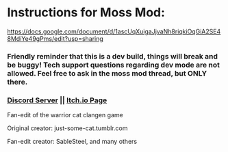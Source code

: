 # Instructions for Moss Mod:
https://docs.google.com/document/d/1ascUqXuigaJjvaNh8riqkiOqGiA2SE48MdiYe49gPms/edit?usp=sharing

### Friendly reminder that this is a dev build, things will break and be buggy! Tech support questions regarding dev mode are not allowed. Feel free to ask in the moss mod thread, but ONLY there.

### [Discord Server](https://discord.gg/rnFQqyPZ7K) || [Itch.io Page](https://sablesteel.itch.io/clan-gen-fan-edit)

Fan-edit of the warrior cat clangen game

Original creator: just-some-cat.tumblr.com

Fan-edit creator: SableSteel, and many others
